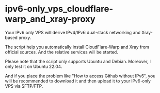 # ipv6-only_vps_cloudflare-warp_and_xray-proxy
Your IPv6 only VPS will derive IPv4/IPv6 dual-stack networking and Xray-based proxy.

The script help you automatically install CloudFlare-Warp and Xray from official sources. And the relative services will be started.

Please note that the script only supports Ubuntu and Debian. Moreover, I only test it on Ubuntu 22.04.

And if you place the problem like "How to access Github without IPv6", you will be recommended to download it and then upload it to your IPv6-only VPS via SFTP/FTP.
